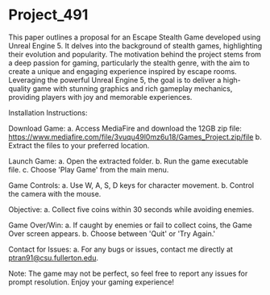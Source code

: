 # Project_491

This paper outlines a proposal for an Escape Stealth Game developed using Unreal Engine 5. It delves into the background of stealth games, highlighting their evolution and popularity. 
The motivation behind the project stems from a deep passion for gaming, particularly the stealth genre, with the aim to create a unique and engaging experience inspired by escape rooms. 
Leveraging the powerful Unreal Engine 5, the goal is to deliver a high-quality game with stunning graphics and rich gameplay mechanics, providing players with joy and memorable experiences.

Installation Instructions:

Download Game:
a. Access MediaFire and download the 12GB zip file: https://www.mediafire.com/file/3vuqu49l0mz6u18/Games_Project.zip/file
b. Extract the files to your preferred location.

Launch Game:
a. Open the extracted folder.
b. Run the game executable file.
c. Choose 'Play Game' from the main menu.

Game Controls:
a. Use W, A, S, D keys for character movement.
b. Control the camera with the mouse.

Objective:
a. Collect five coins within 30 seconds while avoiding enemies.

Game Over/Win:
a. If caught by enemies or fail to collect coins, the Game Over screen appears.
b. Choose between 'Quit' or 'Try Again.'

Contact for Issues:
a. For any bugs or issues, contact me directly at ptran91@csu.fullerton.edu.

Note: The game may not be perfect, so feel free to report any issues for prompt resolution. Enjoy your gaming experience!
